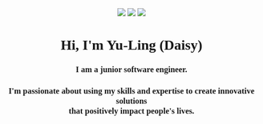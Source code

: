  <div align="center">
  <a href="https://linkedin.com/in/yulingyou"><img src="https://img.shields.io/badge/LinkedIn-0077B5?style=for-the-badge&logo=linkedin&logoColor=white"></a>
  <a href="https://www.codewars.com/users/yulingyou"><img src="https://img.shields.io/badge/Codewars-a83232?style=for-the-badge&logo=codewars&logoColor=white"></a>
  <a href="https://github.com/yulingyou/CV"><img src="https://img.shields.io/badge/Github CV-4B4B4B?style=for-the-badge&logo=github&logoColor=white"></a>
</div>

<h1 style="font-family:Menlo" align="center">Hi, I'm Yu-Ling (Daisy)</h1>
<h3 style="font-family:Menlo" align="center">I am a junior software engineer.</h3>
 <h3 style="font-family:Menlo" align="center">I'm passionate about using my skills and expertise to create innovative solutions <br>that positively impact people's lives.</h3>

